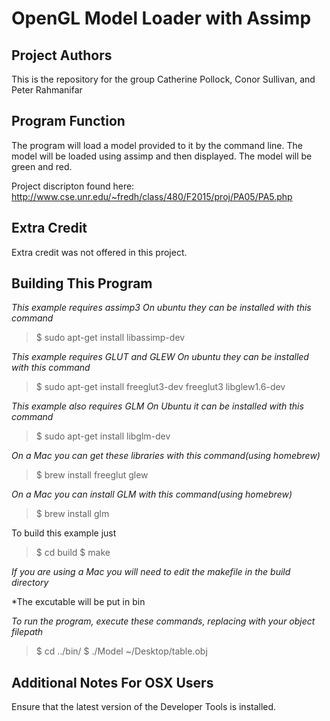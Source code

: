 OpenGL Model Loader with Assimp
===============================

Project Authors
---------------
This is the repository for the group Catherine Pollock, Conor Sullivan, and Peter Rahmanifar

Program Function
----------------
The program will load a model provided to it by the command line. The model will be loaded using assimp and then displayed. The model will be green and red.

Project discripton found here: http://www.cse.unr.edu/~fredh/class/480/F2015/proj/PA05/PA5.php

Extra Credit
------------
Extra credit was not offered in this project.

Building This Program
---------------------

*This example requires assimp3* 
*On ubuntu they can be installed with this command*

>$ sudo apt-get install libassimp-dev

*This example requires GLUT and GLEW* 
*On ubuntu they can be installed with this command*

>$ sudo apt-get install freeglut3-dev freeglut3 libglew1.6-dev

*This example also requires GLM*
*On Ubuntu it can be installed with this command*

>$ sudo apt-get install libglm-dev

*On a Mac you can get these libraries with this command(using homebrew)*
>$ brew install freeglut glew

*On a Mac you can install GLM with this command(using homebrew)*
>$ brew install glm

To build this example just 

>$ cd build
>$ make

*If you are using a Mac you will need to edit the makefile in the build directory*

*The excutable will be put in bin

*To run the program, execute these commands, replacing with your object filepath*

>$ cd ../bin/
>$ ./Model  ~/Desktop/table.obj

Additional Notes For OSX Users
------------------------------

Ensure that the latest version of the Developer Tools is installed.
